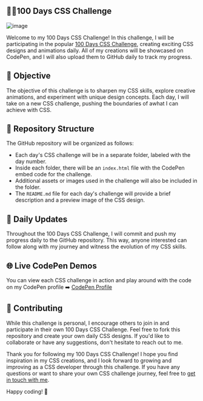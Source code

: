 ## 👨‍💻100 Days CSS Challenge
<div align="centre">

![image](https://github.com/rahil1202/100-days-CSS-challenge/assets/104057403/eca58d73-b02c-4935-b01c-3432b058bbae)
</div>

Welcome to my 100 Days CSS Challenge! In this challenge, I will be participating in the popular [100 Days CSS Challenge](https://100dayscss.com/days/1/), creating exciting CSS designs and animations daily. All of my creations will be showcased on CodePen, and I will also upload them to GitHub daily to track my progress.

## 🌟 Objective

The objective of this challenge is to sharpen my CSS skills, explore creative animations, and experiment with unique design concepts. Each day, I will take on a new CSS challenge, pushing the boundaries of awhat I can achieve with CSS.

## 📁 Repository Structure

The GitHub repository will be organized as follows:

- Each day's CSS challenge will be in a separate folder, labeled with the day number.
- Inside each folder, there will be an `index.html` file with the CodePen embed code for the challenge.
- Additional assets or images used in the challenge will also be included in the folder.
- The `README.md` file for each day's challenge will provide a brief description and a preview image of the CSS design.

## 🚀 Daily Updates

Throughout the 100 Days CSS Challenge, I will commit and push my progress daily to the GitHub repository. This way, anyone interested can follow along with my journey and witness the evolution of my CSS skills.

## 🌐 Live CodePen Demos

You can view each CSS challenge in action and play around with the code on my CodePen profile ➡️ [CodePen Profile](https://codepen.io/rahil1202)


## 🤝 Contributing

While this challenge is personal, I encourage others to join in and participate in their own 100 Days CSS Challenge. Feel free to fork this repository and create your own daily CSS designs. If you'd like to collaborate or have any suggestions, don't hesitate to reach out to me.


Thank you for following my 100 Days CSS Challenge! I hope you find inspiration in my CSS creations, and I look forward to growing and improving as a CSS developer through this challenge. If you have any questions or want to share your own CSS challenge journey, feel free to [get in touch with me](mailto:rahilisvahora@gmail.com). 

Happy coding! 🤖

